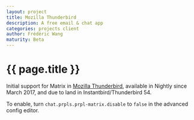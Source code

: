 ```yaml
---
layout: project
title: Mozilla Thunderbird
description: A free email & chat app
categories: projects client
author: Frédéric Wang
maturity: Beta
---
```


# {{ page.title }}
Initial support for Matrix in [Mozilla Thunderbird](https://www.mozilla.org/en-US/thunderbird/), available in Nightly since March 2017, and due to land in Instantbird/Thunderbird 54.

To enable, turn `chat.prpls.prpl-matrix.disable` to `false` in the advanced config editor.
